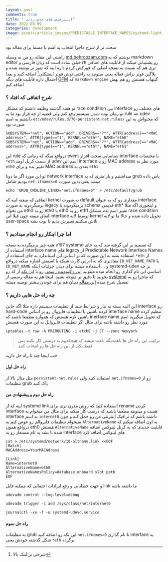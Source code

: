 ```yaml
---
layout: post
comments: true
title: " اینترفیس های حدس زدنی"
date: 2022-08-09
categories: development
image: assets/article_images/PREDICTABLE_INTERFACE_NAMES/systemd-light.png
---
```


سخت تر از شرح ماجرا انتخاب یه اسم با مسما برای مقاله بود

 راستی این مقاله رو من به وسیله [md.behroozam.com](md.behroozam.com) نوشتم که یه markdown editor خیلی ساده است که زبان فارسی و rtl رو پشتیبانی میکنه از قابلیت های اضافی تری هم که نسبت به نسخه اصلی که فورکش کردم داره اینه که تمیز تر نوشته شده و پلاگین فوتر براش فعاله یعنی میتونید به راحتی توش فوتر اینشکلی[^1] اضافه کنید و بعدا احتمال داره قابلیت های دیگه [GFM](https://github.github.com/gfm/) که `markdown engine` گیتهاب هستش رو هم بهش اضافه کنم

### شرح اتفاقی که افتاد ؟

تو هفته گذشته وظیفه داشتم که مشکل race condition بین interface های مختلف رو تو زمان بوت شدن سیستم رفع کنم ولی قضیه از چه قرار بود
ما یه rule عه udev داشتیم به اسم `etc/udev/rules.d/70-persistent-net.rules/` که محتواش به این صورت بود

```
‍‍‍SUBSYSTEM=="net", ACTION=="add", DRIVERS=="?*", ATTR{address}=="<MAC address>", ATTR{type}=="1", KERNEL=="eth*", NAME="eth0"
‍‍‍SUBSYSTEM=="net", ACTION=="add", DRIVERS=="?*", ATTR{address}=="<MAC address>", ATTR{type}=="1", KERNEL=="eth*", NAME="eth1"

```
این rule درواقع میگه که زمانی که event شناسایی سخت افزار interface با مختصات `*eth` از سمت کرنل اومد udev اسم این interface رو با MAC address مورد نظر به `eth0` تغییر بده و برای MAC address بعدی به `eth1`

تو این مورد اگر ما دوتا network interface میداشتیم و پارامتری که به grub پاس داده بودیم شامل ‍`net.ifnames=0` میشد یعنی بدین صورت

```
echo 'GRUB_CMDLINE_LINUX="net.ifnames=0"' > /etc/default/grub
```
اتفاقی که میفته اینه که kernel به صورت default مقداری رو که به عنوان interface برمیگردونه به صورت legacy برمیگردونه با schema قدیمی eth*
و اینجوری اگه مثلا من بخوام eth0 رو به eth0 یا eth0 رو به eth1 تغییر اسم بدم مشکل race condition اتفاق میفته چون قبلا این interface توسط لایه kernel تحویل داده شده و حالا ما تو لایه user-space تلاش میکنیم تغییرش بدیم تا بوت بشه

### اما چرا اینکار رو انجام میدادیم ؟

همه چیز برمیگرده به نسخه v197 systemd که تصمیم بر این گرفته شد که به جای استفاده از interface name های legacy از Predictable Network Interface Names استفاده بشه به این صورت که بر اساس این استاندارد به جای استفاده از `*eth` از مقادیری که به آدرس کارت شبکه یا اسمش اشاره میکنه درواقع  `ID_NET_NAME_PATH` یا `ID_NET_NAME` و ... استفاده میشه
برای دیدن جزئیات اینکه systemd-udev بر چه اساسی این نام گذاری رو انجام میده میتونید [این داکیومنت رسمی](https://man7.org/linux/man-pages/man7/systemd.net-naming-scheme.7.html) رو یا [این تکه](https://github.com/systemd/systemd/blob/main/src/udev/udev-builtin-net_id.c) از کد رو بخونید تا دقیق تر متوجه بشید. اینجا هم یه مقاله رسمی از [systemd](https://systemd.io/PREDICTABLE_INTERFACE_NAMES/) که ماجرا رو به تفصیل شرح میده
[این مقاله](https://wiki.debian.org/NetworkInterfaceNames) دبیان هم برای خوندن بیشتر توصیه میشه

### چه راه حل هایی داریم ؟

این البته بسته به نیاز و شرایط شما از تنظیمات سیستم داره مثلا اگه جایی interface رو hard-code کرده باشین یا تنظیمات فایروال رو بر اساس interface name تنظیم کرده باشین لازم هستش که همواره مطمعا باشید که inerface name که تحویل میگیرید اسم مورد نظر رو داشته باشه
برای مثال اگر تنظیمات فایروایل به این صورت هستش
```
iptables -t raw -A PREROUTING -i etch0 -j CT --zone newyork

```
>  ترکیب این راه حل ها باهمدیگه باعث میشه که هیچکدوم به درستی کار نکنند پس فقط یکی از این راه حل ها رو انتخاب کنید

خب اینجا چند تا راه حل دارید

#### راه حل اول
 مثل مثال بالا از `persistent-net.rules‍` استفاده کنید ولی `net.ifnames=0` رو از تنظیمات grub پاک کنید

#### راه حل دوم و پیشنهادی من

 اینه که از systemd link استفاده کنید که روش مدرن تری برای rename کردن interface هست و میتونید مطعما باشید که درست کار میکنه
برای  مثال من میخوام یه interface به اسم `internet0` داشته باشم که ترافیک اینترنتی من رو حمل کنه و چون نمیخوام تنظیمات فایروالم رو عوض کنم یه `AlternativeName` به اون اضافه میکنم که درواقع همون eth0 هستش
`AlternativeName` قابلیت جدیدی که به کرنل لینوکس اضافه شده تا بشه یه نام مستعار رو به interface های لینوکس اضافه کرد
‍‍
```
cat > /etc/systemd/network/10-altname.link <<EOF
[Match]
MACAddress=YourMACAdress

[Link]
Name=internet0
AlternativeName=eth0
AlternativeNamesPolicy=database onboard slot path
EOF
```
و جهت خطایابی و رفع ایرادات احتمالی که ممکنه فایل link ما داشته باشه

```
udevadm control --log-level=debug

udevadm trigger -c add /sys/class/net/internet0

journalctl -xe -f -u systemd-udevd.service
```

#### راه حل سوم

به تنظیمات grub این تکه رو اضافه کنید ‍`net.ifnames=0` تا نام گذاری interface به شکل گذشته خودش یعنی `*eth` برگرده

[^1]:  شرحی بر لینک بالا


